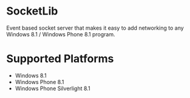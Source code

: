 SocketLib
=========

Event based socket server that makes it easy to add networking to any Windows 8.1 / Windows Phone 8.1 program.

Supported Platforms
===================

- Windows 8.1
- Windows Phone 8.1
- Windows Phone Silverlight 8.1

